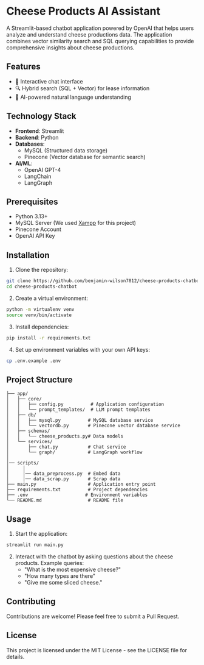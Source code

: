 # Cheese Products AI Assistant

A Streamlit-based chatbot application powered by OpenAI that helps users analyze and understand cheese productions data. The application combines vector similarity search and SQL querying capabilities to provide comprehensive insights about cheese productions.

## Features

- 💬 Interactive chat interface
- 🔍 Hybrid search (SQL + Vector) for lease information
- 🤖 AI-powered natural language understanding

## Technology Stack

- **Frontend**: Streamlit
- **Backend**: Python
- **Databases**:
  - MySQL (Structured data storage)
  - Pinecone (Vector database for semantic search)
- **AI/ML**:
  - OpenAI GPT-4
  - LangChain
  - LangGraph

## Prerequisites

- Python 3.13+
- MySQL Server (We used [Xampp](https://www.apachefriends.org/) for this project)
- Pinecone Account
- OpenAI API Key

## Installation

1. Clone the repository:
```bash
git clone https://github.com/benjamin-wilson7812/cheese-products-chatbot.git
cd cheese-products-chatbot
```

2. Create a virtual environment:
```bash
python -m virtualenv venv
source venv/bin/activate
```

3. Install dependencies:
```bash
pip install -r requirements.txt
```

4. Set up environment variables with your own API keys:
```bash
cp .env.example .env
```


## Project Structure

```README.MD
├── app/
│   ├── core/
│   │   ├── config.py          # Application configuration
│   │   └── prompt_templates/  # LLM prompt templates
│   ├── db/
│   │   ├── mysql.py          # MySQL database service
│   │   └── vectordb.py       # Pinecone vector database service
│   ├── schemas/
│   │   └── cheese_products.py# Data models
│   └── services/
│       ├── chat.py           # Chat service
│       └── graph/            # LangGraph workflow
│
│── scripts/
│     │
│     │── data_preprocess.py  # Embed data
│     │── data_scrap.py       # Scrap data
├── main.py                   # Application entry point
├── requirements.txt          # Project dependencies
├── .env                     # Environment variables
└── README.md                 # README file
```

## Usage

1. Start the application:
```bash
streamlit run main.py
```


2. Interact with the chatbot by asking questions about the cheese products. Example queries:
   - "What is the most expensive cheese?"
   - "How many types are there"
   - "Give me some sliced cheese."

## Contributing

Contributions are welcome! Please feel free to submit a Pull Request.

## License

This project is licensed under the MIT License - see the LICENSE file for details.